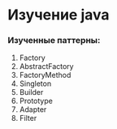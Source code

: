 # Изучение java

### Изученные паттерны:
1) Factory
2) AbstractFactory
3) FactoryMethod
4) Singleton
5) Builder
6) Prototype
7) Adapter
8) Filter